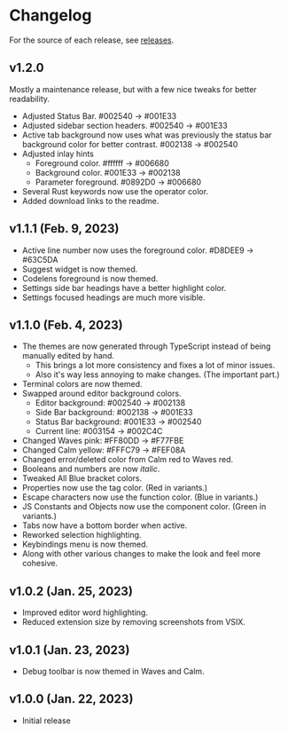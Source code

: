 # Changelog

For the source of each release, see [releases](https://github.com/njshockey/all-blue-theme/releases).

## v1.2.0

Mostly a maintenance release, but with a few nice tweaks for better readability.

- Adjusted Status Bar. #002540 -> #001E33
- Adjusted sidebar section headers. #002540 -> #001E33
- Active tab background now uses what was previously the status bar background color for better contrast. #002138 -> #002540
- Adjusted inlay hints
  - Foreground color. #ffffff -> #006680
  - Background color. #001E33 -> #002138
  - Parameter foreground. #0892D0 -> #006680
- Several Rust keywords now use the operator color.
- Added download links to the readme.

## v1.1.1 (Feb. 9, 2023)

- Active line number now uses the foreground color. #D8DEE9 -> #63C5DA
- Suggest widget is now themed.
- Codelens foreground is now themed.
- Settings side bar headings have a better highlight color.
- Settings focused headings are much more visible.

## v1.1.0 (Feb. 4, 2023)

- The themes are now generated through TypeScript instead of
being manually edited by hand.
    - This brings a lot more consistency and fixes a lot of minor issues.
    - Also it's way less annoying to make changes. (The important part.)
- Terminal colors are now themed.
- Swapped around editor background colors.
    - Editor background:  #002540 -> #002138
    - Side Bar background: #002138 -> #001E33
    - Status Bar background: #001E33 -> #002540
    - Current line: #003154 -> #002C4C
- Changed Waves pink: #FF80DD -> #F77FBE
- Changed Calm yellow: #FFFC79 -> #FEF08A
- Changed error/deleted color from Calm red to Waves red.
- Booleans and numbers are now *italic*.
- Tweaked All Blue bracket colors.
- Properties now use the tag color. (Red in variants.)
- Escape characters now use the function color. (Blue in variants.)
- JS Constants and Objects now use the component color. (Green in variants.)
- Tabs now have a bottom border when active.
- Reworked selection highlighting.
- Keybindings menu is now themed.
- Along with other various changes to make the look and feel more cohesive.

## v1.0.2 (Jan. 25, 2023)

- Improved editor word highlighting.
- Reduced extension size by removing screenshots from VSIX.

## v1.0.1 (Jan. 23, 2023)

- Debug toolbar is now themed in Waves and Calm.

## v1.0.0 (Jan. 22, 2023)

- Initial release
